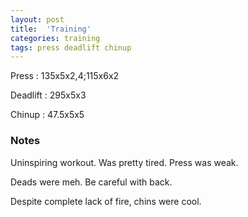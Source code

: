 ```yaml
---
layout: post
title:  'Training'
categories: training
tags: press deadlift chinup
---
```


Press       :   135x5x2,4;115x6x2

Deadlift    :   295x5x3

Chinup      :   47.5x5x5

### Notes

Uninspiring workout. Was pretty tired. Press was weak.

Deads were meh. Be careful with back.

Despite complete lack of fire, chins were cool.
